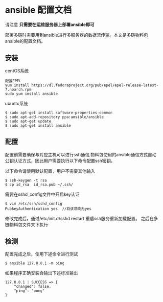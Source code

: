 # ansible 配置文档
请注意
**只需要在运维服务器上部署ansible即可**

部署多链时需要用到ansible进行多服务器的数据流传输。本文是多链物料包ansible的配置文档。

## 安装
centOS系统
```
配置EPEL
yum install https://dl.fedoraproject.org/pub/epel/epel-release-latest-7.noarch.rpm
sudo yum install ansible
```
ubuntu系统
```
$ sudo apt-get install software-properties-common
$ sudo apt-add-repository ppa:ansible/ansible
$ sudo apt-get update
$ sudo apt-get install ansible
```

## 配置
配置前需要确保与对应主机可以进行ssh通信,物料包使用的ansible通信方式自动公钥认证方式，因此用户需要执行以下命令配置ssh密钥。


以下命令请使用默认配置，用户不需要其他输入
```
$ ssh-keygen -t rsa
$ cp id_rsa  id_rsa.pub ~/.ssh/
```

需要在sshd_config文件中开启key认证
```
$ vim /etc/ssh/sshd_config
PubkeyAuthentication yes  //将该项改为yes 
```
修改完成后，通过/etc/init.d/sshd restart 重启ssh服务重新加载配置。
之后在多链物料包文件夹下执行

## 检测
配置完成之后，使用下述命令进行测试
```
$ ansible 127.0.0.1 -m ping
```
如果程序正确安装会输出下述标准输出

```
127.0.0.1 | SUCCESS => {
    "changed": false, 
    "ping": "pong"
}

```
